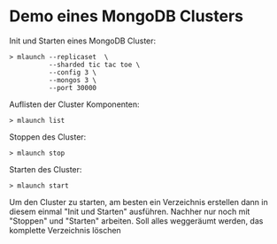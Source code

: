 # Demo eines MongoDB Clusters

Init und Starten eines MongoDB Cluster: 

    > mlaunch --replicaset  \
              --sharded tic tac toe \ 
              --config 3 \
              --mongos 3 \
              --port 30000 


Auflisten der Cluster Komponenten: 

    > mlaunch list


Stoppen des Cluster: 

    > mlaunch stop


Starten des Cluster: 

    > mlaunch start 


Um den Cluster zu starten, am besten ein Verzeichnis erstellen dann in diesem 
einmal "Init und Starten" ausführen. Nachher nur noch mit "Stoppen" und "Starten" 
arbeiten. Soll alles weggeräumt werden, das komplette Verzeichnis löschen


